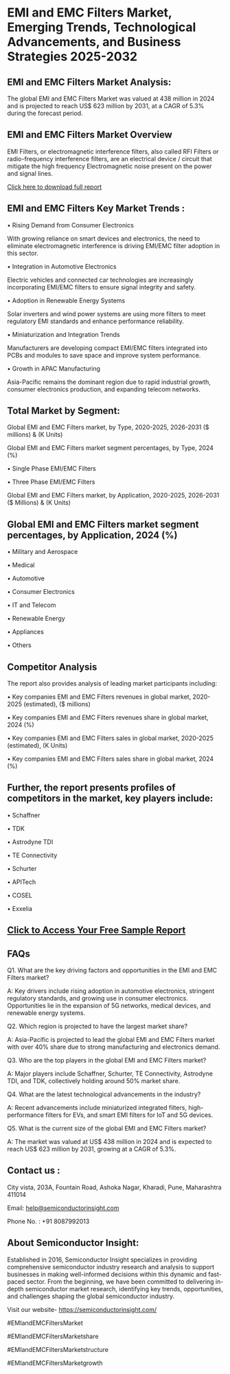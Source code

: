 EMI and EMC Filters Market, Emerging Trends, Technological Advancements, and Business Strategies 2025-2032
=
EMI and EMC Filters Market Analysis:
-
The global EMI and EMC Filters Market was valued at 438 million in 2024 and is projected to reach US$ 623 million by 2031, at a CAGR of 5.3% during the forecast period.

EMI and EMC Filters Market Overview
-
EMI Filters, or electromagnetic interference filters, also called RFI Filters or radio-frequency interference filters, are an electrical device / circuit that mitigate the high frequency Electromagnetic noise present on the power and signal lines.

[Click here to download full report](https://semiconductorinsight.com/report/emi-and-emc-filters-market/)

EMI and EMC Filters Key Market Trends  :
-
•	Rising Demand from Consumer Electronics

With growing reliance on smart devices and electronics, the need to eliminate electromagnetic interference is driving EMI/EMC filter adoption in this sector.

•	Integration in Automotive Electronics

Electric vehicles and connected car technologies are increasingly incorporating EMI/EMC filters to ensure signal integrity and safety.

•	Adoption in Renewable Energy Systems

Solar inverters and wind power systems are using more filters to meet regulatory EMI standards and enhance performance reliability.

•	Miniaturization and Integration Trends

Manufacturers are developing compact EMI/EMC filters integrated into PCBs and modules to save space and improve system performance.

•	Growth in APAC Manufacturing

Asia-Pacific remains the dominant region due to rapid industrial growth, consumer electronics production, and expanding telecom networks.

Total Market by Segment:
-
Global EMI and EMC Filters market, by Type, 2020-2025, 2026-2031 ($ millions) & (K Units)

Global EMI and EMC Filters market segment percentages, by Type, 2024 (%)

•	Single Phase EMI/EMC Filters

•	Three Phase EMI/EMC Filters

Global EMI and EMC Filters market, by Application, 2020-2025, 2026-2031 ($ Millions) & (K Units)

Global EMI and EMC Filters market segment percentages, by Application, 2024 (%)
-
•	Military and Aerospace

•	Medical

•	Automotive

•	Consumer Electronics

•	IT and Telecom

•	Renewable Energy

•	Appliances

•	Others

Competitor Analysis
-
The report also provides analysis of leading market participants including:

•	Key companies EMI and EMC Filters revenues in global market, 2020-2025 (estimated), ($ millions)

•	Key companies EMI and EMC Filters revenues share in global market, 2024 (%)

•	Key companies EMI and EMC Filters sales in global market, 2020-2025 (estimated), (K Units)

•	Key companies EMI and EMC Filters sales share in global market, 2024 (%)

Further, the report presents profiles of competitors in the market, key players include:
-
•	Schaffner

•	TDK

•	Astrodyne TDI

•	TE Connectivity

•	Schurter

•	APITech

•	COSEL

•	Exxelia

[Click to Access Your Free Sample Report](https://semiconductorinsight.com/report/emi-and-emc-filters-market/)
-
FAQs
-
Q1. What are the key driving factors and opportunities in the EMI and EMC Filters market?

A: Key drivers include rising adoption in automotive electronics, stringent regulatory standards, and growing use in consumer electronics. Opportunities lie in the expansion of 5G networks, medical devices, and renewable energy systems.

Q2. Which region is projected to have the largest market share?

A: Asia-Pacific is projected to lead the global EMI and EMC Filters market with over 40% share due to strong manufacturing and electronics demand.

Q3. Who are the top players in the global EMI and EMC Filters market?

A: Major players include Schaffner, Schurter, TE Connectivity, Astrodyne TDI, and TDK, collectively holding around 50% market share.

Q4. What are the latest technological advancements in the industry?

A: Recent advancements include miniaturized integrated filters, high-performance filters for EVs, and smart EMI filters for IoT and 5G devices.

Q5. What is the current size of the global EMI and EMC Filters market?

A: The market was valued at US$ 438 million in 2024 and is expected to reach US$ 623 million by 2031, growing at a CAGR of 5.3%.

Contact us : 
-
City vista, 203A, Fountain Road, Ashoka Nagar, Kharadi, Pune, Maharashtra 411014

Email: help@semiconductorinsight.com

Phone No. : +91 8087992013

About Semiconductor Insight:
-
Established in 2016, Semiconductor Insight specializes in providing comprehensive semiconductor industry research and analysis to support businesses in making well-informed decisions within this dynamic and fast-paced sector. From the beginning, we have been committed to delivering in-depth semiconductor market research, identifying key trends, opportunities, and challenges shaping the global semiconductor industry.

Visit our website- https://semiconductorinsight.com/

#EMIandEMCFiltersMarket 

#EMIandEMCFiltersMarketshare

#EMIandEMCFiltersMarketstructure

#EMIandEMCFiltersMarketgrowth 
 
 


